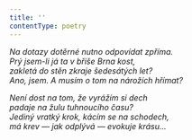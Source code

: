 ```yaml
---
title: ''
contentType: poetry
---
```


<section>

_Na dotazy dotěrné nutno odpovídat zpříma.  
Prý jsem-li já ta v břiše Brna kost,  
zakletá do stěn zkraje šedesátých let?  
Ano, jsem. A musím o tom na nárožích hřímat?_

_Není dost na tom, že vyrážím si dech  
padaje na žulu tuhnoucího času?  
Jediný vratký krok, kácím se na schodech,  
má krev — jak odplývá — evokuje krásu…_

</section>
